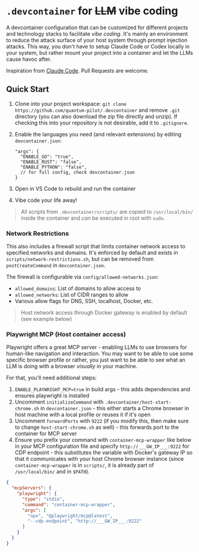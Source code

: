 # `.devcontainer` for <s>LLM</s> vibe coding

A devcontainer configuration that can be customized for different projects and technology stacks to facilitate _vibe coding_. It's mainly an environment to reduce the attack surface of your host system through prompt injection attacks. This way, you don't have to setup Claude Code or Codex locally in your system, but rather mount your project into a container and let the LLMs cause havoc after.

Inspiration from [Claude Code](https://github.com/anthropics/claude-code/blob/main/.devcontainer/). Pull Requests are welcome.

## Quick Start

1. Clone into your project workspace: `git clone https://github.com/quantum-pilot/.devcontainer` and remove `.git` directory (you can also download the zip file directly and unzip). If checking this into your repository is not desirable, add it to `.gitignore`.

2. Enable the languages you need (and relevant extensions) by editing `devcontainer.json`:
   ```jsonc
   "args": {
     "ENABLE_GO": "true",
     "ENABLE_RUST": "false",
     "ENABLE_PYTHON": "false",
     // for full config, check devcontainer.json
   }
   ```

4. Open in VS Code to rebuild and run the container
5. Vibe code your life away!

> All scripts from `.devcontainer/scripts/` are copied to `/usr/local/bin/` inside the container and _can_ be executed in root with `sudo`.

### Network Restrictions

This also includes a firewall script that limits container network access to specified networks and domains. It's enforced by default and exists in `scripts/network-restrictions.sh`, but can be removed from `postCreateCommand` in `devcontainer.json`.

The firewall is configurable via `config/allowed-networks.json`:
- `allowed_domains`: List of domains to allow access to
- `allowed_networks`: List of CIDR ranges to allow
- Various allow flags for DNS, SSH, localhost, Docker, etc.

> Host network access through Docker gateway is enabled by default (see example below)

### Playwright MCP (Host container access)

Playwright offers a great MCP server - enabling LLMs to use browsers for human-like navigation and interaction. You may want to be able to use some specific browser profile or rather, you just want to be able to see what an LLM is doing with a browser _visually_ in your machine.

For that, you'll need additional steps:
1. `ENABLE_PLAYWRIGHT_MCP=true` in build args - this adds dependencies and ensures playwright is installed
2. Uncomment `initializeCommand` with `.devcontainer/host-start-chrome.sh` in `devcontainer.json` - this either starts a Chrome browser in host machine with a local profile or reuses it if it's open
3. Uncomment `forwardPorts` with `9222` (if you modify this, then make sure to change `host-start-chrome.sh` as well) - this forwards port to the container for MCP server
4. Ensure you prefix your command with `container-mcp-wrapper` like below in your MCP configuration file and specify `http://___GW_IP___:9222` for CDP endpoint - this substitutes the variable with Docker's gateway IP so that it communicates with your host Chrome browser instance (since `container-mcp-wrapper` is in `scripts/`, it is already part of `/usr/local/bin/` and in `$PATH`).

```json
{
  "mcpServers": {
    "playwright": {
      "type": "stdio",
      "command": "container-mcp-wrapper",
      "args": [
        "npx", "@playwright/mcp@latest",
        "--cdp-endpoint", "http://___GW_IP___:9222"
      ]
    }
  }
}
```
